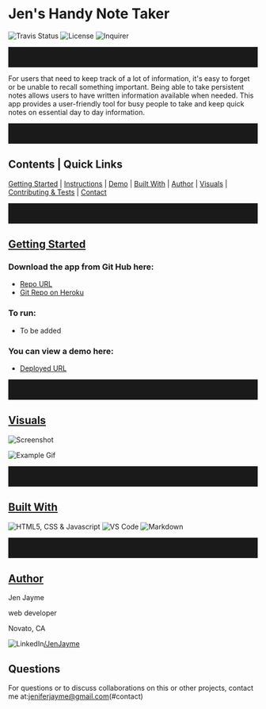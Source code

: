 

<style>

hr {
    clear: both;
    padding-top: 20px;
    padding-bottom: 20px;
  };

img[src*="#visuals"] {
    width:600px;
 };

img[src*="#icons"] {
    height: 60px;
    float: left;
    clear: right;
};

img[src*="#profile-pic"] {
    height: 70px;
    float: left;
    display: block;
    border-radius: 50%
};

img[src*="#li-logo"] {
    height: 15px;
};
 </style>

# Jen's Handy Note Taker
![Travis Status](https://img.shields.io/travis/:jenjayme/:readme-generator)
![License](https://img.shields.io/github/license/jenjayme/readme-generator)
![Inquirer](https://img.shields.io/npm/v/inquirer)
<hr>

For users that need to keep track of a lot of information, it's easy to forget or be unable to recall something important. Being able to take persistent notes allows users to have written information available when needed.  This app provides a user-friendly tool for busy people to take and keep quick notes on essential day to day information.

<hr>

## Contents | Quick Links
[Getting Started](#start)     |     [Instructions](#instruct)     |     [Demo](#demo)     |     [Built With](#built)     |     [Author](#author)     |     [Visuals](#visuals)     |     [Contributing & Tests](Contributing.md)     |     [Contact](#contact)

<hr>

## [Getting Started](#start)

### Download the app from Git Hub here:
* [Repo URL](https://github.com/jenjayme/note-taker/)
* [Git Repo on Heroku](https://git.heroku.com/jens-note-taker.git#demo)

### To run: 
* To be added

### You can view a demo here: 
* [Deployed URL](https://git.heroku.com/jens-note-taker.git#demo)

<hr>

## [Visuals](#visuals)

![Screenshot](images/screenshot.png#visuals)

![Example Gif](images/example.gif#visuals)

<hr>

## [Built With](#built)
![HTML5, CSS & Javascript](images/ic-html-css-js.png#icons)
![VS Code](images/ic-vscode.png#icons)
![Markdown](images/ic-md.png#icons)

<hr>

## [Author](#author)
Jen Jayme

web developer

Novato, CA

![LinkedIn](images/li-logo.png#li-logo)[/JenJayme](https://www.linkedin.com/in/jenjayme)

## Questions
For questions or to discuss collaborations on this or other projects, contact me at:jeniferjayme@gmail.com(#contact)

 